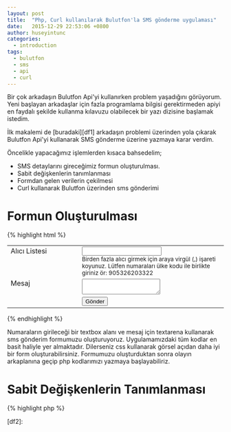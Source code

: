 ```yaml
---
layout: post
title:  "Php, Curl kullanılarak Bulutfon'la SMS gönderme uygulaması"
date:   2015-12-29 22:53:06 +0800
author: huseyintunc
categories:
  - introduction
tags:
  - bulutfon
  - sms
  - api
  - curl
---
```


Bir çok arkadaşın Bulutfon Api'yi kullanırken problem yaşadığını görüyorum. Yeni başlayan arkadaşlar için fazla programlama bilgisi gerektirmeden apiyi en faydalı şekilde kullanma kılavuzu olabilecek bir yazı dizisine başlamak istedim. 

İlk makalemi de [buradaki][df1] arkadaşın problemi üzerinden yola çıkarak Bulutfon Api'yi kullanarak SMS gönderme üzerine yazmaya karar verdim. 

Öncelikle yapacağımız işlemlerden kısaca bahsedelim;

* SMS detaylarını gireceğimiz formun oluşturulması.
* Sabit değişkenlerin tanımlanması
* Formdan gelen verilerin çekilmesi
* Curl kullanarak Bulutfon üzerinden sms gönderimi

# Formun Oluşturulması

{% highlight html %}
<html>
<head>
  <meta charset="UTF-8">
  <title>Bulutfon SMS Gönderme</title>
</head>
<body>
  <!-- Form -->
  <form action="#" method="post">
    <table>
      <tr>
        <td valign="top" width="150">Alıcı Listesi</td>
        <td>
          <input type="text" name="receivers"><br>
          <small>Birden fazla alıcı girmek için araya virgül (,) işareti koyunuz. Lütfen numaraları ülke kodu ile birlikte giriniz ör: 905326203322</small>
        </td>
      </tr>
      <tr>
        <td valign="top">Mesaj</td>
        <td>
          <textarea name="message"></textarea>
        </td>
      </tr>
      <tr>
        <td></td>
        <td><button type="submit">Gönder</button></td>
      </tr>
    </table>
  </form>
</body>
</html>
{% endhighlight %}

Numaraların girileceği bir textbox alanı ve mesaj için textarena kullanarak sms gönderim formumuzu oluşturuyoruz. Uygulamamızdaki tüm kodlar en basit haliyle yer almaktadır. Dilerseniz css kullanarak görsel açıdan daha iyi bir form oluşturabilirsiniz. 
Formumuzu oluşturduktan sonra olayın arkaplanına geçip php kodlarımızı yazmaya başlayabiliriz. 

# Sabit Değişkenlerin Tanımlanması

{% highlight php %}
<?php 
	/*
	* Bulutfon Api
	* SMS Gönderme
	*/
	$token    = ""; // Bulutfon panelinden alcağınız master token
	$title    = ""; // Bulutfon üzerinden onaylattığınız sms başlığı
{% endhighlight %}

Başlangıç olarak kullanacağımız sabit değişkenleri tanımlıyoruz. Buradaki '$token' değişkeni Bulutfon'dan alacağımız master token değeridir.  '$title' ise Bulutfon tarafından onaylanmış sms başlığımızdır.

# Formdan Gelen Verilerin Çekilmesi

{% highlight php %}
if (@$_POST){ // Formun post edilip edilmediğinin kontrolü
  $receivers    = $_POST['receivers']; // Formdan gelen alıcı listesi
  $message      = $_POST['message']; // Formdan gelen mesaj alanı
  if ($receivers == "" || $message == ""){ // Formdan gelen verilerin boş olup olmadığını kontrol ediyoruz.
    echo "Lütfen tüm alanları doldurunuz.";
  } else {
    // Curl işlemleri yapılacak.
  }
}
{% endhighlight %}

Yukarıda ilk olarak '@$_POST' ifadesi ile formun post edilip edilmediğini kontrol ediyoruz. Daha sonra formdan gönderilen verileri alıp değişkenlere atadık ve boş olup olmadıklarını kontrol ediyoruz. 

# Curl İşlemleri

{% highlight php %}
$ch = curl_init();  // Curl oturumunu başlattık 
curl_setopt($ch,CURLOPT_URL,'https://api.bulutfon.com/messages'); // SMS gönderimi için kullanacağımız api adresi
curl_setopt($ch,CURLOPT_POST, 1); // Burada curl post kullanacagımızı belirttik 1 yerine  true de denebilir
curl_setopt($ch,CURLOPT_POSTFIELDS,'title='.$title.'&access_token='.$token.'&receivers='.$receivers.'&content='.$message); //  Burada ise göndereceğimiz parametreleri belirtiyoruz.
curl_exec($ch); // Curl calıştır.
curl_close($ch); // Curl oturumunu kapat
{% endhighlight %}

Son olarak curl ile verileri Bulutfon api adresine post methodu ile gönderiyoruz. 
Uygulamanın tam kodlarına [buraya][df2] tıklayarak ulaşabilirsiniz.
Faydalı olması dileğiyle. 

   [df1]: <http://devforums.bulutfon.com/t/php-sms-gonderim-kodum-calismiyor/122/4>
   [df2]: <https://gist.github.com/hsyntnc/4a9334feb1da3030b0f2>
